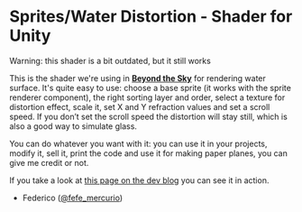 # Sprites/Water Distortion - Shader for Unity
Warning: this shader is a bit outdated, but it still works

This is the shader we're using in [**Beyond the Sky**](http://www.iperuraniaarts.com) for rendering water surface. It's quite easy to use:
choose a base sprite (it works with the sprite renderer component), the right sorting layer and order, select a texture for distortion
effect, scale it, set X and Y refraction values and set a scroll speed. If you don’t set the scroll speed the distortion will stay still,
which is also a good way to simulate glass.

You can do whatever you want with it: you can use it in your projects, modify it, sell it, print the code and use it for making paper 
planes, you can give me credit or not.

If you take a look at [this page on the dev blog](http://iperuraniaarts.tumblr.com/post/144819410162/luna-on-water-with-free-shader-included)
you can see it in action.

- Federico ([@fefe_mercurio](https://www.twitter.com/fefe_mercurio))
